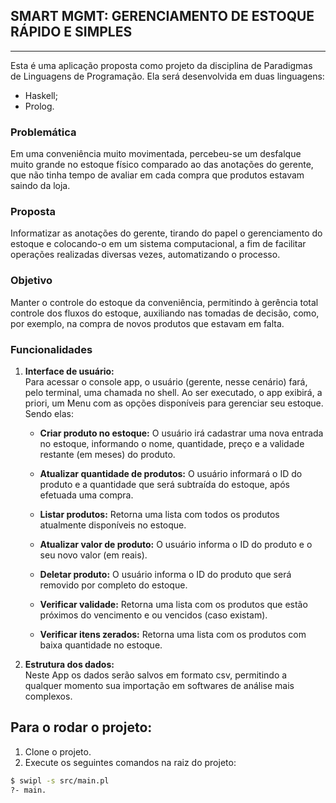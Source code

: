 <h2>SMART MGMT: GERENCIAMENTO DE ESTOQUE RÁPIDO E SIMPLES</h2>

---


Esta é uma aplicação proposta como projeto da disciplina de Paradigmas de Linguagens de Programação. Ela será desenvolvida em duas linguagens:
- Haskell;
- Prolog.

<h3>Problemática</h3>
Em uma conveniência muito movimentada, percebeu-se um desfalque muito grande no estoque físico comparado ao das anotações do gerente, que não tinha tempo de avaliar em cada compra que produtos estavam saindo da loja.

<h3>Proposta</h3>
Informatizar as anotações do gerente, tirando do papel o gerenciamento do estoque e colocando-o em um sistema computacional, a fim de facilitar operações realizadas diversas vezes, automatizando o processo.

<h3>Objetivo</h3>

Manter o controle do estoque da conveniência, permitindo à gerência total controle dos fluxos do estoque, auxiliando nas tomadas de decisão, como, por exemplo, na compra de novos produtos que estavam em falta.

<h3>Funcionalidades</h3>

1. **Interface de usuário:**<br>
    Para acessar o console app, o usuário (gerente, nesse cenário) fará, pelo terminal, uma chamada no shell. Ao ser executado, o app exibirá, a priori, um Menu com as opções disponíveis para gerenciar seu estoque. Sendo elas:
    - **Criar produto no estoque:** O usuário irá cadastrar uma nova entrada no estoque, informando o nome, quantidade, preço e a validade restante (em meses) do produto.
    
    - **Atualizar quantidade de produtos:** O usuário informará o ID do produto e a quantidade que será subtraída do estoque, após efetuada uma compra.
 
    - **Listar produtos:** Retorna uma lista com todos os produtos atualmente disponíveis no estoque.
    
    - **Atualizar valor de produto:** O usuário informa o ID do produto e o seu novo valor (em reais).
    
    - **Deletar produto:** O usuário informa o ID do produto que será removido por completo do estoque.
    
    - **Verificar validade:** Retorna uma lista com os produtos que estão próximos do vencimento e ou vencidos (caso existam).
    
    - **Verificar itens zerados:** Retorna uma lista com os produtos com baixa quantidade no estoque.
    
2. **Estrutura dos dados:**<br>
  Neste App os dados serão salvos em formato csv, permitindo a qualquer momento sua importação em softwares de análise mais complexos.

## Para o rodar o projeto:

1. Clone o projeto.
2. Execute os seguintes comandos na raiz do projeto:
```sh
$ swipl -s src/main.pl
?- main.
```
